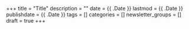 +++
title = "Title"
description = ""
date = {{ .Date }}
lastmod = {{ .Date }}
publishdate = {{ .Date }}
tags = []
categories = []
newsletter_groups = []
draft = true
+++

